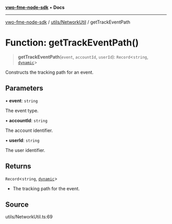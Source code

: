 [**vwo-fme-node-sdk**](../../../README.md) • **Docs**

---

[vwo-fme-node-sdk](../../../modules.md) / [utils/NetworkUtil](../README.md) / getTrackEventPath

# Function: getTrackEventPath()

> **getTrackEventPath**(`event`, `accountId`, `userId`): `Record`\<`string`, [`dynamic`](../../../types/Common/type-aliases/dynamic.md)\>

Constructs the tracking path for an event.

## Parameters

• **event**: `string`

The event type.

• **accountId**: `string`

The account identifier.

• **userId**: `string`

The user identifier.

## Returns

`Record`\<`string`, [`dynamic`](../../../types/Common/type-aliases/dynamic.md)\>

- The tracking path for the event.

## Source

utils/NetworkUtil.ts:69
